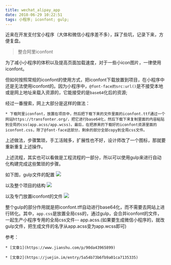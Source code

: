```yaml
---
title: wechat_alipay_app
date: 2018-06-29 10:22:51
tags: 小程序; iconfont; gulp;
---
```


近来在开发支付宝小程序（大体和微信小程序差不多），踩了些坑，记录下来，方便复盘。

> 整合阿里iconfont

为了减小小程序的体积以及提高页面加载速度，对于一些小icon图片，一律使用iconfont。

但如何按照常规的iconfont的使用方式，把iconfont下载放置到项目，在小程序中还是无法使用iconfont的。因为小程序中，`@font-face的src:url()`是不接受本地或是网上地址来载入资源的，它能接受的是`base64`化后的资源;

经过一番搜索，网上大部分是这样的做法：

    * 下载阿里iconfont，放置在项目中，然后把下载下来的文件里面的iconfont.ttf通过一个网站https://transfonter.org/，把它进行base64化，然后下载下来复制里面的内容粘贴到全局的css(app.acss/app.wcss)。最后，在把原来的下载好的iconfont资源里面的iconfont.css，除了@font-face这部分，剩余的部分全部copy到全局css文件。

上述做法，步骤繁琐，手工活贼多，扩展性也不好，设计师改了一个图标，那就要重新重复上述操作。

上述流程，其实也可以看做是工程流程的一部分，所以可以使用gulp来进行自动化构建完成这些繁琐的步骤。

如下图，gulp文件的配置
![](http://p150tzuds.bkt.clouddn.com//wechat_app/alipay_gulp.png)

以及整个项目的结构
![](http://p150tzuds.bkt.clouddn.com//wechat_app/alipay_project_root.png)

以及专门放置iconfont的文件
![](http://p150tzuds.bkt.clouddn.com//wechat_app/iconfont_resource.png)

整个gulp的部分作用就是把iconfont.tff自动进行base64化，而不需要去网站上进行转化。其中，`app.css`是放置全局css的，通过gulp，会合并iconfont的文件，一起生产小程序专用的全局css文件-- app.acss.(如果要生成微信小程序的，就改gulp文件，把生成文件的名字从app.acss变为app.wcss即可)

参考：

    * [文章1](https://www.jianshu.com/p/90da43965899)

    * [文章2](https://juejin.im/entry/5a54b73b6fb9a01ca7135335)